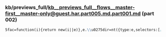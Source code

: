 ### kb/previews_full/kb__previews_full__flows__master-first__master-only@guest.har.part005.md.part001.md (part 002)

```md
5fac=function(i){return new(i||e)},e.\\u0275dir=nt({type:e,selectors:[[\"router-outlet\"]],in
```

```
